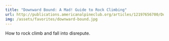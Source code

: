 ```yaml
---
title: "Downward Bound: A Mad! Guide to Rock Climbing"
url: http://publications.americanalpineclub.org/articles/12197656700/Downward-Bound-A-Mad-Guide-to-Rock-Climbing
img: /assets/favorites/downward-bound.jpg
---
```


How to rock climb and fall into disrepute.
